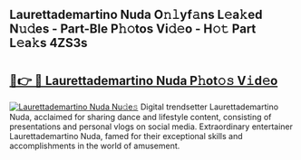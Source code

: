 ## Laurettademartino Nuda O𝚗𝚕yf𝚊ns L𝚎a𝚔ed N𝚞𝚍es - Part-Ble P𝚑𝚘tos Vi𝚍𝚎o - H𝚘𝚝 Part L𝚎a𝚔s 4ZS3s

# <h2><a href="http://kf6hvl.oniu.top/?m=Laurettademartino+Nuda">🔗👉 🔴 Laurettademartino Nuda P𝚑ot𝚘𝚜 V𝚒d𝚎o</a></h2>

[![Laurettademartino Nuda Nu𝚍e𝚜](https://i.imgur.com/0qMVB7G.gif)](http://kf6hvl.oniu.top/?m=Laurettademartino+Nuda)
Digital trendsetter Laurettademartino Nuda, acclaimed for sharing dance and lifestyle content, consisting of presentations and personal vlogs on social media. Extraordinary entertainer Laurettademartino Nuda, famed for their exceptional skills and accomplishments in the world of amusement.  
